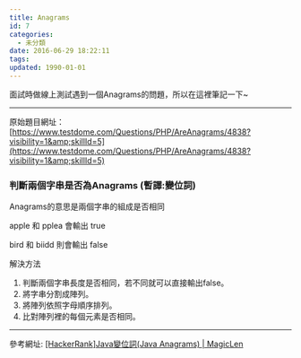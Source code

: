 ```yaml
---
title: Anagrams
id: 7
categories:
  - 未分類
date: 2016-06-29 18:22:11
tags:
updated: 1990-01-01
---
```


面試時做線上測試遇到一個Anagrams的問題，所以在這裡筆記一下~

* * *

<!--more-->

原始題目網址：[https://www.testdome.com/Questions/PHP/AreAnagrams/4838?visibility=1&amp;skillId=5](https://www.testdome.com/Questions/PHP/AreAnagrams/4838?visibility=1&amp;skillId=5)

### 判斷兩個字串是否為Anagrams (暫譯:變位詞)

Anagrams的意思是兩個字串的組成是否相同

apple 和 pplea 會輸出 true

bird 和 biidd 則會輸出 false

解決方法

1.  判斷兩個字串長度是否相同，若不同就可以直接輸出false。
2.  將字串分割成陣列。
3.  將陣列依照字母順序排列。
4.  比對陣列裡的每個元素是否相同。
&nbsp;

* * *

參考網址:
[[HackerRank]Java變位詞(Java Anagrams) | MagicLen](https://magiclen.org/hackerrank-java-anagrams/)